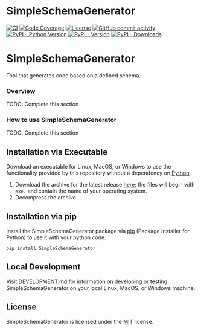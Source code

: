 # SimpleSchemaGenerator

<!-- BEGIN: Exclude Package -->
[![CI](https://github.com/davidbrownell/SimpleSchemaGenerator/actions/workflows/standard.yaml/badge.svg?event=push)](https://github.com/davidbrownell/SimpleSchemaGenerator/actions/workflows/standard.yaml)
[![Code Coverage](https://img.shields.io/endpoint?url=https://gist.githubusercontent.com/davidbrownell/4065d22fd6323840e81951a3bd271e1c/raw/SimpleSchemaGenerator_coverage.json)](https://github.com/davidbrownell/SimpleSchemaGenerator/actions)
[![License](https://img.shields.io/github/license/davidbrownell/SimpleSchemaGenerator?color=dark-green)](https://github.com/davidbrownell/SimpleSchemaGenerator/blob/master/LICENSE.txt)
[![GitHub commit activity](https://img.shields.io/github/commit-activity/y/davidbrownell/SimpleSchemaGenerator?color=dark-green)](https://github.com/davidbrownell/SimpleSchemaGenerator/commits/main/)
[![PyPI - Python Version](https://img.shields.io/pypi/pyversions/SimpleSchemaGenerator?color=dark-green)](https://pypi.org/project/simpleschemagenerator/)
[![PyPI - Version](https://img.shields.io/pypi/v/SimpleSchemaGenerator?color=dark-green)](https://pypi.org/project/simpleschemagenerator/)
[![PyPI - Downloads](https://img.shields.io/pypi/dm/SimpleSchemaGenerator)](https://pypistats.org/packages/simpleschemagenerator)
<!-- END: Exclude Package -->

# SimpleSchemaGenerator
Tool that generates code based on a defined schema.

### Overview

TODO: Complete this section

### How to use SimpleSchemaGenerator

TODO: Complete this section

## Installation via Executable

Download an executable for Linux, MacOS, or Windows to use the functionality provided by this repository without a dependency on [Python](https://www.python.org).

1. Download the archive for the latest release [here](https://github.com/davidbrownell/SimpleSchemaGenerator/releases/latest); the files will begin with `exe.` and contain the name of your operating system.
2. Decompress the archive

## Installation via pip

Install the SimpleSchemaGenerator package via [pip](https://pip.pypa.io/en/stable/) (Package Installer for Python) to use it with your python code.

`pip install SimpleSchemaGenerator`

<!-- BEGIN: Exclude Package -->
## Local Development

Visit [DEVELOPMENT.md](https://github.com/davidbrownell/SimpleSchemaGenerator/blob/main/DEVELOPMENT.md) for information on developing or testing SimpleSchemaGenerator on your local Linux, MacOS, or Windows machine.
<!-- END: Exclude Package -->

## License

SimpleSchemaGenerator is licensed under the <a href="https://choosealicense.com/licenses/mit/" target="_blank">MIT</a> license.
